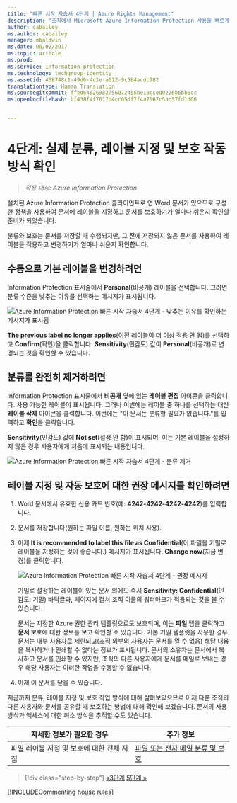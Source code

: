 ```yaml
---
title: "빠른 시작 자습서 4단계 | Azure Rights Management"
description: "조직에서 Microsoft Azure Information Protection 사용을 빠르게 시작하는 방법을 확인할 수 있는 20분 정도의 소개 자습서 3단계입니다."
author: cabailey
ms.author: cabailey
manager: mbaldwin
ms.date: 08/02/2017
ms.topic: article
ms.prod: 
ms.service: information-protection
ms.technology: techgroup-identity
ms.assetid: 468748c1-49d6-4c3e-a612-9c584acdc782
translationtype: Human Translation
ms.sourcegitcommit: ffed64826982756072456be18cced0226b6bb6cc
ms.openlocfilehash: bf438f4f7617b4cc05df7f4a7067c5ac57fd1d06


---
```


# <a name="step-4-see-classification-labeling-and-protection-in-action"></a>4단계: 실제 분류, 레이블 지정 및 보호 작동 방식 확인 

>*적용 대상: Azure Information Protection*

설치된 Azure Information Protection 클라이언트로 연 Word 문서가 있으므로 구성한 정책을 사용하여 문서에 레이블을 지정하고 문서를 보호하기가 얼마나 쉬운지 확인할 준비가 되었습니다.

분류와 보호는 문서를 저장할 때 수행되지만, 그 전에 저장되지 않은 문서를 사용하여 레이블을 적용하고 변경하기가 얼마나 쉬운지 확인합니다.

## <a name="to-manually-change-our-default-label"></a>수동으로 기본 레이블을 변경하려면

Information Protection 표시줄에서 **Personal**(비공개) 레이블을 선택합니다. 그러면 분류 수준을 낮추는 이유를 선택하는 메시지가 표시됩니다.

![Azure Information Protection 빠른 시작 자습서 4단계 - 낮추는 이유를 확인하는 메시지가 표시됨](../media/info-protect-lower-justification.png)

**The previous label no longer applies**(이전 레이블이 더 이상 적용 안 됨)를 선택하고 **Confirm**(확인)을 클릭합니다. **Sensitivity**(민감도) 값이 **Personal**(비공개)로 변경되는 것을 확인할 수 있습니다.

## <a name="to-remove-the-classification-completely"></a>분류를 완전히 제거하려면

Information Protection 표시줄에서 **비공개** 옆에 있는 **레이블 편집** 아이콘을 클릭합니다. 사용 가능한 레이블이 표시됩니다. 그러나 이번에는 레이블 중 하나를 선택하는 대신 **레이블 삭제** 아이콘을 클릭합니다. 이번에는 "이 문서는 분류할 필요가 없습니다."를 입력하고 **확인**을 클릭합니다.  

**Sensitivity**(민감도) 값에 **Not set**(설정 안 함)이 표시되며, 이는 기본 레이블을 설정하지 않은 경우 사용자에게 처음에 표시되는 내용입니다.

![Azure Information Protection 빠른 시작 자습서 4단계 - 분류 제거](../media/sensitivity-not-set.png)


## <a name="to-see-a-recommendation-prompt-for-labeling-and-automatic-protection"></a>레이블 지정 및 자동 보호에 대한 권장 메시지를 확인하려면

1. Word 문서에서 유효한 신용 카드 번호(예: **4242-4242-4242-4242**)를 입력합니다. 

2. 문서를 저장합니다(원하는 파일 이름, 원하는 위치 사용). 

3. 이제 **It is recommended to label this file as Confidential**(이 파일을 기밀로 레이블을 지정하는 것이 좋습니다.) 메시지가 표시됩니다. **Change now**(지금 변경)를 클릭합니다.

    ![Azure Information Protection 빠른 시작 자습서 4단계 - 권장 메시지](../media/change-now.png)

    기밀로 설정하는 레이블이 있는 문서 외에도 즉시 **Sensitivity: Confidential**(민감도: 기밀) 바닥글과, 페이지에 걸쳐 조직 이름의 워터마크가 적용되는 것을 볼 수 있습니다. 

    문서는 지정한 Azure 권한 관리 템플릿으로도 보호되며, 이는 **파일** 탭을 클릭하고 **문서 보호**에 대한 정보를 보고 확인할 수 있습니다. 기본 기밀 템플릿을 사용한 경우 문서는 내부 사용자로 제한되고(조직 외부의 사용자는 문서를 열 수 없음) 해당 내용을 복사하거나 인쇄할 수 없다는 정보가 표시됩니다. 문서의 소유자는 문서에서 복사하고 문서를 인쇄할 수 있지만, 조직의 다른 사용자에게 문서를 메일로 보내는 경우 해당 사용자는 이러한 작업을 수행할 수 없습니다.

4. 이제 이 문서를 닫을 수 있습니다.

지금까지 분류, 레이블 지정 및 보호 작업 방식에 대해 살펴보았으므로 이제 다른 조직의 다른 사용자와 문서를 공유할 때 보호하는 방법에 대해 확인해 보겠습니다. 문서의 사용 방식과 액세스에 대한 취소 방식을 추적할 수도 있습니다.

|자세한 정보가 필요한 경우|추가 정보|
|--------------------------------|--------------------------|
|파일 레이블 지정 및 보호에 대한 전체 지침 |[파일 또는 전자 메일 분류 및 보호](../rms-client/client-classify-protect.md)|





>[!div class="step-by-step"]
[&#171;3단계](infoprotect-tutorial-step3.md)
[5단계 &#187;](infoprotect-tutorial-step5.md)

[!INCLUDE[Commenting house rules](../includes/houserules.md)]


<!--HONumber=Feb17_HO2-->


